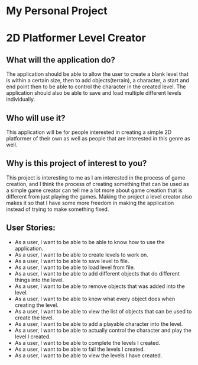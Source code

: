 # My Personal Project

# 2D Platformer Level Creator

## What will the application do?
The application should be able to allow the user to create a blank level that is within a certain size, then to add objects(terrain), a character, a start and end point then to be able to control the character in the created level. The application should also be able to save and load multiple different levels individually. 

## Who will use it?
This application will be for people interested in creating a simple 2D platformer of their own as well as people that are interested in this genre as well.

## Why is this project of interest to you?
This project is interesting to me as I am interested in the process of game creation, and I think the process of creating something that can be used as a simple game creator can tell me a lot more about game creation that is different from just playing the games. Making the project a level creator also makes it so that I have some more freedom in making the application instead of trying to make something fixed. 

## User Stories:
- As a user, I want to be able to be able to know how to use the application.
- As a user, I want to be able to create levels to work on. 
- As a user, I want to be able to save level to file.
- As a user, I want to be able to load level from file.
- As a user, I want to be able to add different objects that do different things into the level.
- As a user, I want to be able to remove objects that was added into the level.
- As a user, I want to be able to know what every object does when creating the level.
- As a user, I want to be able to view the list of objects that can be used to create the level. 
- As a user, I want to be able to add a playable character into the level. 
- As a user, I want to be able to actually control the character and play the level I created.
- As a user, I want to be able to complete the levels I created.
- As a user, I want to be able to fail the levels I created.
- As a user, I want to be able to view the levels I have created. 